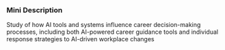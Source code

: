 ### Mini Description

Study of how AI tools and systems influence career decision-making processes, including both AI-powered career guidance tools and individual response strategies to AI-driven workplace changes
